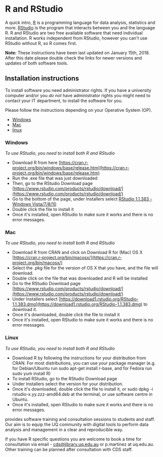 # R and RStudio 

A quick intro, [R](https://www.r-project.org/) is a programming language for data analysis, statistics and more. [RStudio](https://www.rstudio.com/) is the program that interacts between you and the language R. R and RStudio are two free available software that need individual installation. R works independent from RStudio, however you can't use RStudio without R, so R comes first.

**Note:** These instructions have been last updated on January 15th, 2018. After this date please double check the links for newer versions and updates of both software tools.

## Installation instructions

To install software you need administrator rights. If you have a university computer and/or you *do not* have administrator rights you might need to contact your IT department, to install the software for you. 

Please follow the instructions depending on your Operative System (OP).

- [Windows](#Windows)
- [Mac](#Mac)
- [linux](#Linux)

### Windows
*To use RStudio, you need to install both R and RStudio*

* Download R from here [https://cran.r-project.org/bin/windows/base/release.htm](https://cran.r-project.org/bin/windows/base/release.htm)
* Run the .exe file that was just downloaded
* Then, go to the RStudio Download page [https://www.rstudio.com/products/rstudio/download/](https://www.rstudio.com/products/rstudio/download/)
* Go to the bottom of the page, under Installers select [RStudio 1.1.383 - Windows Vista/7/8/10](https://download1.rstudio.org/RStudio-1.1.383.exe)  
* Double click the file to install it
* Once it's installed, open RStudio to make sure it works and there is no error messages.

### Mac
*To use RStudio, you need to install both R and RStudio*

* Download R from CRAN and click on Download R for (Mac) OS X [https://cran.r-project.org/bin/macosx/](https://cran.r-project.org/bin/macosx/)
* Select the .pkg file for the version of OS X that you have, and the file will download.
* Double click on the file that was downloaded and R will be installed
* Go to the RStudio Download page [https://www.rstudio.com/products/rstudio/download/](https://www.rstudio.com/products/rstudio/download/)
* Under Installers select [https://download1.rstudio.org/RStudio-1.1.383.dmg](https://download1.rstudio.org/RStudio-1.1.383.dmg) to download it.
* Once it's downloaded, double click the file to install it
* Once it's installed, open RStudio to make sure it works and there is no error messages.

### Linux
*To use RStudio, you need to install both R and RStudio*

* Download R by following the instructions for your distribution from CRAN. For most distributions, you can use your package manager (e.g. for Debian/Ubuntu run sudo apt-get install r-base, and for Fedora run sudo yum install R) 
* To install RStudio, go to the RStudio Download page
* Under Installers select the version for your distribution.
* Once it's downloaded, double click the file to install it, or sudo dpkg -i rstudio-x.yy.zzz-amd64.deb at the terminal, or use software centre in Ubuntu.
* Once it's installed, open RStudio to make sure it works and there is no error messages.

provides software training and consultation sessions to students and staff. Our aim is to equip the UQ community with digital tools to perform data analysis and management in a clear and reproducible way.

If you have R specific questions you are welcome to book a time for consultation via email - cds@library.uq.edu.au or p.martinez at uq.edu.au. Other training can be planned after consultation with CDS staff.
